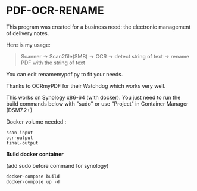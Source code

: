 # PDF-OCR-RENAME

This program was created for a business need: the electronic management of delivery notes.

Here is my usage:

> Scanner -> Scan2file(SMB) -> OCR -> detect string of text -> rename
> PDF with the string of text

You can edit renamemypdf.py to fit your needs.

Thanks to OCRmyPDF for their Watchdog which works very well.

This works on Synology x86-64 (with docker).
You just need to run the build commands below with "sudo" or use "Project" in Container Manager (DSM7.2+)

Docker volume needed :

```
scan-input
ocr-output
final-output
```

**Build docker container**

(add sudo before command for synology)

```
docker-compose build
docker-compose up -d
```